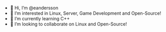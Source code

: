- 👋 Hi, I’m @eandersson
- 👀 I’m interested in Linux, Server, Game Development and Open-Source!
- 🌱 I’m currently learning C++
- 💞️ I’m looking to collaborate on Linux and Open-Source!

<!---
eandersson/eandersson is a ✨ special ✨ repository because its `README.md` (this file) appears on your GitHub profile.
You can click the Preview link to take a look at your changes.
--->
